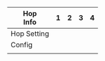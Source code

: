 |          Hop<br>Info  | 1 | 2 | 3 | 4 |
|-----------------------|---|---|---|---|
| Hop Setting           |   |   |   |   |
| Config                |   |   |   |   |
|                       |   |   |   |   |
